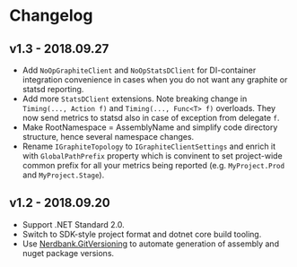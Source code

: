 # Changelog

## v1.3 - 2018.09.27
- Add `NoOpGraphiteClient` and `NoOpStatsDClient` for DI-container integration convenience in cases 
  when you do not want any graphite or statsd reporting.
- Add more `StatsDClient` extensions. Note breaking change in `Timing(..., Action f)` and `Timing(..., Func<T> f)` overloads. 
  They now send metrics to statsd also in case of exception from delegate `f`.
- Make RootNamespace = AssemblyName and simplify code directory structure, hence several namespace changes.
- Rename `IGraphiteTopology` to `IGraphiteClientSettings` and enrich it with `GlobalPathPrefix` property which is convinent 
  to set project-wide common prefix for all your metrics being reported (e.g. `MyProject.Prod` and `MyProject.Stage`).

## v1.2 - 2018.09.20
- Support .NET Standard 2.0.
- Switch to SDK-style project format and dotnet core build tooling.
- Use [Nerdbank.GitVersioning](https://github.com/AArnott/Nerdbank.GitVersioning) to automate generation of assembly 
  and nuget package versions.
